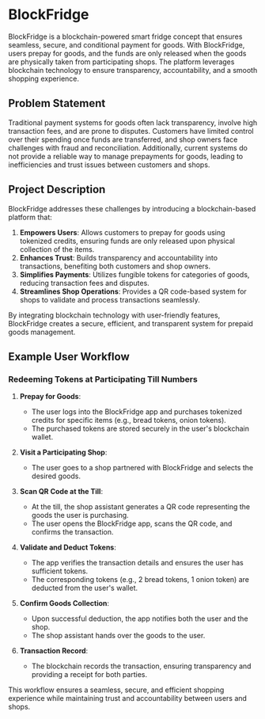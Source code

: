 # BlockFridge

BlockFridge is a blockchain-powered smart fridge concept that ensures seamless, secure, and conditional payment for goods. With BlockFridge, users prepay for goods, and the funds are only released when the goods are physically taken from participating shops. The platform leverages blockchain technology to ensure transparency, accountability, and a smooth shopping experience.

## Problem Statement

Traditional payment systems for goods often lack transparency, involve high transaction fees, and are prone to disputes. Customers have limited control over their spending once funds are transferred, and shop owners face challenges with fraud and reconciliation. Additionally, current systems do not provide a reliable way to manage prepayments for goods, leading to inefficiencies and trust issues between customers and shops.

## Project Description

BlockFridge addresses these challenges by introducing a blockchain-based platform that:

1. **Empowers Users**: Allows customers to prepay for goods using tokenized credits, ensuring funds are only released upon physical collection of the items.
2. **Enhances Trust**: Builds transparency and accountability into transactions, benefiting both customers and shop owners.
3. **Simplifies Payments**: Utilizes fungible tokens for categories of goods, reducing transaction fees and disputes.
4. **Streamlines Shop Operations**: Provides a QR code-based system for shops to validate and process transactions seamlessly.

By integrating blockchain technology with user-friendly features, BlockFridge creates a secure, efficient, and transparent system for prepaid goods management.

## Example User Workflow

### Redeeming Tokens at Participating Till Numbers

1. **Prepay for Goods**:
   - The user logs into the BlockFridge app and purchases tokenized credits for specific items (e.g., bread tokens, onion tokens).
   - The purchased tokens are stored securely in the user's blockchain wallet.

2. **Visit a Participating Shop**:
   - The user goes to a shop partnered with BlockFridge and selects the desired goods.

3. **Scan QR Code at the Till**:
   - At the till, the shop assistant generates a QR code representing the goods the user is purchasing.
   - The user opens the BlockFridge app, scans the QR code, and confirms the transaction.

4. **Validate and Deduct Tokens**:
   - The app verifies the transaction details and ensures the user has sufficient tokens.
   - The corresponding tokens (e.g., 2 bread tokens, 1 onion token) are deducted from the user's wallet.

5. **Confirm Goods Collection**:
   - Upon successful deduction, the app notifies both the user and the shop.
   - The shop assistant hands over the goods to the user.

6. **Transaction Record**:
   - The blockchain records the transaction, ensuring transparency and providing a receipt for both parties.

This workflow ensures a seamless, secure, and efficient shopping experience while maintaining trust and accountability between users and shops.

